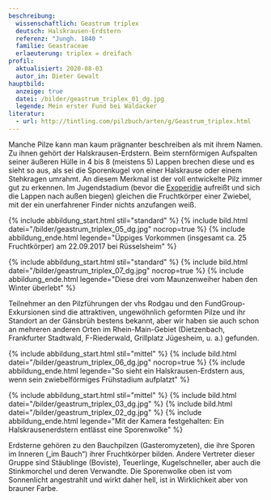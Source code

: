 ```yaml
---
beschreibung:
  wissenschaftlich: Geastrum triplex
  deutsch: Halskrausen-Erdstern
  referenz: "Jungh. 1840 "
  familie: Geastraceae
  erlaeuterung: triplex = dreifach
profil:
  aktualisiert: 2020-08-03
  autor_in: Dieter Gewalt
hauptbild:
  anzeige: true
  datei: /bilder/geastrum_triplex_01_dg.jpg
  legende: Mein erster Fund bei Waldacker
literatur:
  - url: http://tintling.com/pilzbuch/arten/g/Geastrum_triplex.html
---
```

Manche Pilze kann man kaum prägnanter beschreiben als mit ihrem Namen. Zu ihnen gehört der Halskrausen-Erdstern. Beim sternförmigen Aufspalten seiner äußeren Hülle in 4 bis 8 (meistens 5) Lappen brechen diese und es sieht so aus, als sei die Sporenkugel von einer Halskrause oder einem Stehkragen umrahmt. An diesem Merkmal ist der voll entwickelte Pilz immer gut zu erkennen. Im Jugendstadium (bevor die [Exoperidie](Exoperidie "Glossar") aufreißt und sich die Lappen nach außen biegen) gleichen die Fruchtkörper einer Zwiebel, mit der ein unerfahrener Finder nichts anzufangen weiß.

{% include abbildung_start.html stil="standard" %}
{% include bild.html datei="/bilder/geastrum_triplex_05_dg.jpg" nocrop=true %}
{% include abbildung_ende.html legende="Üppiges Vorkommen (insgesamt ca. 25 Fruchtkörper) am 22.09.2017 bei Rüsselsheim" %}

{% include abbildung_start.html stil="standard" %}
{% include bild.html datei="/bilder/geastrum_triplex_07_dg.jpg" nocrop=true %}
{% include abbildung_ende.html legende="Diese drei vom Maunzenweiher haben den Winter überlebt" %}

Teilnehmer an den Pilzführungen der vhs Rodgau und den FundGroup-Exkursionen sind die attraktiven, ungewöhnlich geformten Pilze und ihr Standort an der Gänsbrüh bestens bekannt, aber wir haben sie auch schon an mehreren anderen Orten im Rhein-Main-Gebiet (Dietzenbach, Frankfurter Stadtwald, F-Riederwald, Grillplatz Jügesheim, u. a.) gefunden.

{% include abbildung_start.html stil="mittel" %}
{% include bild.html datei="/bilder/geastrum_triplex_06_dg.jpg" nocrop=true %}
{% include abbildung_ende.html legende="So sieht ein Halskrausen-Erdstern aus, wenn sein zwiebelförmiges Frühstadium aufplatzt" %}

{% include abbildung_start.html stil="mittel" %}
{% include bild.html datei="/bilder/geastrum_triplex_03_dg.jpg" %}
{% include bild.html datei="/bilder/geastrum_triplex_02_dg.jpg" %}
{% include abbildung_ende.html legende="Mit der Kamera festgehalten: Ein Halskrausenerdstern entlässt eine Sporenwolke" %}

Erdsterne gehören zu den Bauchpilzen (Gasteromyzeten), die ihre Sporen im Inneren („im Bauch“) ihrer Fruchtkörper bilden. Andere Vertreter dieser Gruppe sind Stäublinge (Boviste), Teuerlinge, Kugelschneller, aber auch die Stinkmorchel und deren Verwandte. Die Sporenwolke oben ist vom Sonnenlicht angestrahlt und wirkt daher hell, ist in Wirklichkeit aber von brauner Farbe.